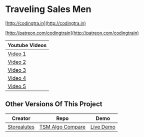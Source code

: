 Traveling Sales Men
======

[http://codingtra.in](http://codingtra.in)

[http://patreon.com/codingtrain](http://patreon.com/codingtrain)


| Youtube Videos |
| --- |
| [Video 1](https://www.youtube.com/watch?v=BAejnwN4Ccw) |
| [Video 2](https://www.youtube.com/watch?v=goUlyp4rwiU) |
| [Video 3](https://www.youtube.com/watch?v=9Xy-LMAfglE) |
| [Video 4](https://www.youtube.com/watch?v=M3KTWnTrU_c) |
| [Video 5](https://www.youtube.com/watch?v=hnxn6DtLYcY) |

Other Versions Of This Project
------
| Creator | Repo | Demo |
| --- | --- | --- |
| [Storealutes](https://github.com/storealutes) | [TSM Algo Compare](https://github.com/storealutes/travelingSalesMen) | [Live Demo](http://chaseacton.com/sterling/tsm/) |
